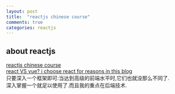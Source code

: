 ```yaml
---
layout: post
title:  "reactjs chinese course"
comments: true
categories: reactjs
---
```


## about reactjs

[reactjs chinese course](https://doc.react-china.org/)    
[react VS vue? i choose react for reasons in this blog](https://www.cnblogs.com/Chen-XiaoJun/p/6246946.html)     
只要深入一个框架即可:当达到高级的前端水平时,它们也就没那么不同了.     
深入掌握一个就足以使用了.而且我的重点在后端技术.     

